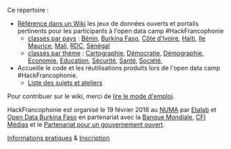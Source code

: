 Ce répertoire :
- [Référence dans un Wiki](https://github.com/etalab/HackFrancophonie/wiki) les jeux de données ouverts et portails pertinents pour les participants à l'open data camp #HackFrancophonie
  * [classés par pays](https://github.com/etalab/HackFrancophonie/wiki/Liste-des-pays) : [Bénin](https://github.com/etalab/HackFrancophonie/wiki/B%C3%A9nin), [Burkina Faso](https://github.com/etalab/HackFrancophonie/wiki/Burkina-Faso), [Côte d'Ivoire](https://github.com/etalab/HackFrancophonie/wiki/Cote-d%27Ivoire), [Haïti](https://github.com/etalab/HackFrancophonie/wiki/Ha%C3%AFti), [Ile Maurice](https://github.com/etalab/HackFrancophonie/wiki/Ile-Maurice), [Mali](https://github.com/etalab/HackFrancophonie/wiki/Mali), [RDC](https://github.com/etalab/HackFrancophonie/wiki/R%C3%A9publique-D%C3%A9mocratique-du-Congo), [Sénégal](https://github.com/etalab/HackFrancophonie/wiki/S%C3%A9n%C3%A9gal)
  * [classés par thème](https://github.com/etalab/HackFrancophonie/wiki/Acc%C3%A8s-par-th%C3%A8me) :
[Cartographie](https://github.com/etalab/HackFrancophonie/wiki/Cartographie), 
[Démocratie](https://github.com/etalab/HackFrancophonie/wiki/D%C3%A9mocratie),
[Démographie](https://github.com/etalab/HackFrancophonie/wiki/D%C3%A9mographie), 
[Economie](https://github.com/etalab/HackFrancophonie/wiki/Economie), [Education](https://github.com/etalab/HackFrancophonie/wiki/Education),  [Sécurité](https://github.com/etalab/HackFrancophonie/wiki/S%C3%A9curit%C3%A9),
[Santé](https://github.com/etalab/HackFrancophonie/wiki/Sant%C3%A9), 
[Société](https://github.com/etalab/HackFrancophonie/wiki/Soci%C3%A9t%C3%A9), 
- Accueille le code et les réutilisations produits lors de l'open data camp #HackFrancophonie. 
  * [Liste des sujets et ateliers](https://github.com/etalab/HackFrancophonie/wiki/Id%C3%A9es-d%27ateliers-potentiels)

Pour contribuer sur le wiki, merci de [lire le mode d'emploi](https://github.com/etalab/HackFrancophonie/wiki). 

HackFrancophonie est organisé le 19 février 2016 au [NUMA](https://paris.numa.co/) par [Etalab](http://www.etalab.gouv.fr/) et [Open Data Burkina Faso](http://data.gov.bf/) en partenariat avec la [Banque Mondiale](http://www.banquemondiale.org/), [CFI Médias](http://www.cfi.fr/) et le [Partenariat pour un gouvernement ouvert](http://www.opengovpartnership.org/). 

[Informations pratiques](www.etalab.gouv.fr/hackfrancophonie-un-open-data-camp-autour-des-donnees-ouvertes-par-les-pays-francophones) & [Inscription](https://www.eventbrite.fr/e/billets-hackfrancophonie-20421875379)

